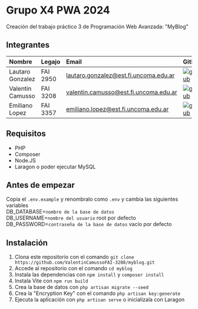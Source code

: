 # Grupo X4 PWA 2024

Creación del trabajo práctico 3 de Programación Web Avanzada: "MyBlog"

## Integrantes
| Nombre           | Legajo   | Email                                 | Github                                                                                                                              |
| :--------------  | :------- | :------------------------------------ | :---------------------------------------------------------------------------------------------------------------------------------- |
| Lautaro Gonzalez | FAI 2950 | lautaro.gonzalez@est.fi.uncoma.edu.ar | [![github](https://img.shields.io/badge/github-121013?style=for-the-badge&logo=github&logoColor=white)](https://github.com/Vintuwu) |
| Valentin Camusso | FAI 3208 | valentin.camusso@est.fi.uncoma.edu.ar | [![github](https://img.shields.io/badge/github-121013?style=for-the-badge&logo=github&logoColor=white)](https://github.com/Camuss0) |
| Emiliano Lopez   | FAI 3357 | emiliano.lopez@est.fi.uncoma.edu.ar   | [![github](https://img.shields.io/badge/github-121013?style=for-the-badge&logo=github&logoColor=white)](https://github.com/EmiMlz)  |

## Requisitos
- PHP
- Composer
- Node.JS
- Laragon o poder ejecutar MySQL

## Antes de empezar
Copia el `.env.example` y renombralo como `.env` y cambia las siguientes variables<br>
DB_DATABASE=`nombre de la base de datos`<br>
DB_USERNAME=`nombre del usuario` root por defecto<br>
DB_PASSWORD=`contraseña de la base de datos` vacío por defecto<br>

## Instalación
1. Clona este repositorio con el comando `git clone https://github.com/ValentinCamussoFAI-3208/myblog.git`
2. Accede al repositorio con el comando `cd myblog`
3. Instala las dependencias con `npm install` y `composer install`
4. Instala Vite con `npm run build`
5. Crea la base de datos con `php artisan migrate --seed`
6. Crea la "Encryption Key" con el comando `php artisan key:generate`
7. Ejecuta la aplicación con `php artisan serve` o inicializala con Laragon